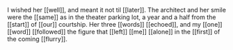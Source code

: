 I wished her [[well]], and meant it not til [[later]]. The architect and her smile were the [[same]] as in the theater parking lot, a year and a half from the [[start]] of [[our]] courtship. Her three [[words]] [[echoed]], and my [[one]] [[word]] [[followed]] the figure that [[left]] [[me]] [[alone]] in the [[first]] of the coming [[flurry]].  